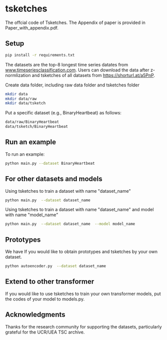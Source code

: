 # tsketches
The offcial code of Tsketches. The Appendix of paper is provided in Paper_with_appendix.pdf.

## Setup
```bash
pip install -r requirements.txt
```
The datasets are the top-8 longest time series datates from www.timeseriesclassification.com.
Users can download the data after z-normlization and tsketches of all datasets from https://shorturl.at/a5PnP.

Create data folder, including raw data folder and tsketches folder
```bash
mkdir data
mkdir data/raw
mkdir data/tsketch
```
Put a specific dataset (e.g., BinaryHeartbeat) as follows:

```bash
data/raw/BinaryHeartbeat
data/tsketch/BinaryHeartbeat
```

## Run an example
To run an example:
```bash
python main.py --dataset BinaryHeartbeat
```

## For other datasets and models

Using tsketches to train a dataset with name "dataset_name"
```bash
python main.py  --dataset dataset_name
```
Using tsketches to train a dataset with name "dataset_name" and model with name "model_name"
```bash
python main.py  --dataset dataset_name  --model model_name
```

## Prototypes
We have If you would like to obtain prototypes and tsketches by your own dataset.
```bash
python autoencoder.py  --dataset dataset_name
```

## Extend to other transformer

If you would like to use tsketches to train your own transformer models, put the codes of your model to models.py.

## Acknowledgments
Thanks for the research community for supporting the datasets, particularly grateful for the UCR/UEA TSC archive.
